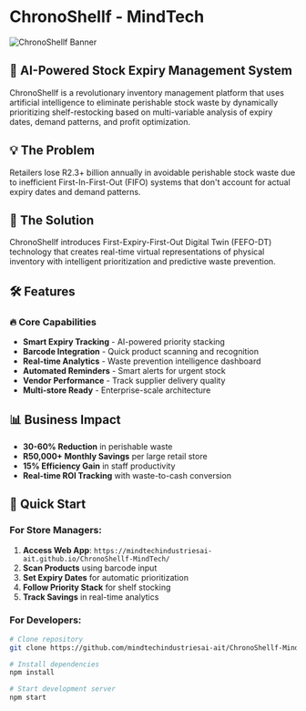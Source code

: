 # ChronoShellf - MindTech

![ChronoShellf Banner](https://via.placeholder.com/800x200/1a2a6c/fdbb2d?text=ChronoShellf+-+AI+Inventory+Management)

## 🚀 AI-Powered Stock Expiry Management System

ChronoShellf is a revolutionary inventory management platform that uses artificial intelligence to eliminate perishable stock waste by dynamically prioritizing shelf-restocking based on multi-variable analysis of expiry dates, demand patterns, and profit optimization.

## 💡 The Problem

Retailers lose R2.3+ billion annually in avoidable perishable stock waste due to inefficient First-In-First-Out (FIFO) systems that don't account for actual expiry dates and demand patterns.

## 🎯 The Solution

ChronoShellf introduces First-Expiry-First-Out Digital Twin (FEFO-DT) technology that creates real-time virtual representations of physical inventory with intelligent prioritization and predictive waste prevention.

## 🛠️ Features

### 🔥 Core Capabilities
- **Smart Expiry Tracking** - AI-powered priority stacking
- **Barcode Integration** - Quick product scanning and recognition  
- **Real-time Analytics** - Waste prevention intelligence dashboard
- **Automated Reminders** - Smart alerts for urgent stock
- **Vendor Performance** - Track supplier delivery quality
- **Multi-store Ready** - Enterprise-scale architecture

## 📊 Business Impact
- **30-60% Reduction** in perishable waste
- **R50,000+ Monthly Savings** per large retail store
- **15% Efficiency Gain** in staff productivity
- **Real-time ROI Tracking** with waste-to-cash conversion

## 🚀 Quick Start

### For Store Managers:
1. **Access Web App**: `https://mindtechindustriesai-ait.github.io/ChronoShellf-MindTech/`
2. **Scan Products** using barcode input
3. **Set Expiry Dates** for automatic prioritization
4. **Follow Priority Stack** for shelf stocking
5. **Track Savings** in real-time analytics

### For Developers:
```bash
# Clone repository
git clone https://github.com/mindtechindustriesai-ait/ChronoShellf-MindTech.git

# Install dependencies
npm install

# Start development server
npm start

